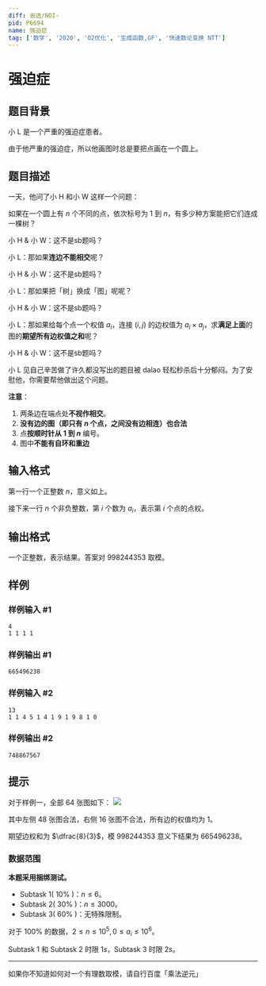 ```yaml
---
diff: 省选/NOI-
pid: P6694
name: 强迫症
tag: ['数学', '2020', 'O2优化', '生成函数,GF', '快速数论变换 NTT']
---
```

# 强迫症
## 题目背景

小 L 是一个严重的强迫症患者。

由于他严重的强迫症，所以他画图时总是要把点画在一个圆上。
## 题目描述

一天，他问了小 H 和小 W 这样一个问题：

如果在一个圆上有 $n$ 个不同的点，依次标号为 $1$ 到 $n$，有多少种方案能把它们连成一棵树？

小 H & 小 W：这不是sb题吗？

小 L：那如果**连边不能相交**呢？

小 H & 小 W：这不是sb题吗？

小 L：那如果把「树」换成「图」呢呢？

小 H & 小 W：这不是sb题吗？

小 L：那如果给每个点一个权值 $a_i$，连接 $(i,j)$ 的边权值为 $a_i\times a_j$，求**满足上面**的图的**期望所有边权值之和**呢？

小 H & 小 W：这不是sb题吗？

小 L 见自己辛苦做了许久都没写出的题目被 dalao 轻松秒杀后十分郁闷。为了安慰他，你需要帮他做出这个问题。

**注意**：
1. 两条边在端点处**不视作相交**。
1. **没有边的图（即只有 $n$ 个点，之间没有边相连）也合法**
1. 点**按顺时针从 $1$ 到 $n$** 编号。
1. 图中**不能有自环和重边**
## 输入格式

第一行一个正整数 $n$，意义如上。

接下来一行 $n$ 个非负整数，第 $i$ 个数为 $a_i$，表示第 $i$ 个点的点权。
## 输出格式

一个正整数，表示结果。答案对 $998244353$ 取模。
## 样例

### 样例输入 #1
```
4
1 1 1 1
```
### 样例输出 #1
```
665496238
```
### 样例输入 #2
```
13
1 1 4 5 1 4 1 9 1 9 8 1 0
```
### 样例输出 #2
```
748867567
```
## 提示

对于样例一，全部 $64$ 张图如下：
![](https://cdn.luogu.com.cn/upload/image_hosting/zfa8hs0v.png)

其中左侧 $48$ 张图合法，右侧 $16$ 张图不合法，所有边的权值均为 $1$。

期望边权和为 $\dfrac{8}{3}$，模 $998244353$ 意义下结果为 $665496238$。

### 数据范围

**本题采用捆绑测试。**

- Subtask 1( $10\%$ )：$n\leq 6$。
- Subtask 2( $30\%$ )：$n\leq 3000$。
- Subtask 3( $60\%$ )：无特殊限制。

对于 $100\%$ 的数据，$2\leq n\leq 10^5,0\leq a_i\leq10^6$。

Subtask 1 和 Subtask 2 时限 $1s$，Subtask 3 时限 $2s$。

------------
如果你不知道如何对一个有理数取模，请自行百度「乘法逆元」
